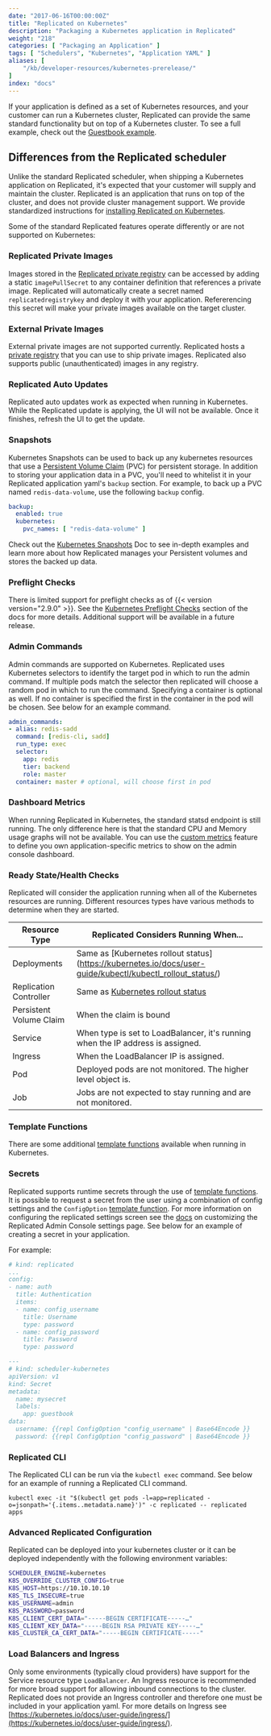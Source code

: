 ```yaml
---
date: "2017-06-16T00:00:00Z"
title: "Replicated on Kubernetes"
description: "Packaging a Kubernetes application in Replicated"
weight: "218"
categories: [ "Packaging an Application" ]
tags: [ "Schedulers", "Kubernetes", "Application YAML" ]
aliases: [
    "/kb/developer-resources/kubernetes-prerelease/"
]
index: "docs"
---
```


If your application is defined as a set of Kubernetes resources, and your customer can run a Kubernetes cluster, Replicated can provide the same standard functionality but on top of a Kubernetes cluster. To see a full example, check out the [Guestbook example](/docs/examples/kubernetes-guestbook).

## Differences from the Replicated scheduler

Unlike the standard Replicated scheduler, when shipping a Kubernetes application on Replicated, it's expected that your customer will supply and maintain the cluster. Replicated is an application that runs on top of the cluster, and does not provide cluster management support. We provide standardized instructions for [installing Replicated on Kubernetes](/docs/distributing-an-application/installing-on-kubernetes/).

Some of the standard Replicated features operate differently or are not supported on Kubernetes:

### Replicated Private Images
Images stored in the [Replicated private registry](/docs/getting-started/replicated-private-registry) can be accessed by adding a static `imagePullSecret` to any container definition that references a private image. Replicated will automatically create a secret named `replicatedregistrykey` and deploy it with your application. Refererencing this secret will make your private images available on the target cluster.

### External Private Images
External private images are not supported currently. Replicated hosts a [private registry](/docs/getting-started/replicated-private-registry) that you can use to ship private images. Replicated also supports public (unauthenticated) images in any registry.

### Replicated Auto Updates
Replicated auto updates work as expected when running in Kubernetes. While the Replicated update is applying, the UI will not be available. Once it finishes, refresh the UI to get the update.

### Snapshots

Kubernetes Snapshots can be used to back up any kubernetes resources
that use a [Persistent Volume Claim](https://kubernetes.io/docs/concepts/storage/persistent-volumes/) (PVC)
for persistent storage. In addition to storing your application data in a PVC, you'll need to whitelist it
in your Replicated application yaml's `backup` section. For example, to back up a PVC named 
`redis-data-volume`, use the following `backup` config.

```yaml
backup:
  enabled: true
  kubernetes:
    pvc_names: [ "redis-data-volume" ]
```


Check out the [Kubernetes Snapshots](/docs/packaging-an-application/kubernetes-snapshots/) Doc to see in-depth examples and learn more about how
Replicated manages your Persistent volumes and stores the backed up data.


### Preflight Checks
There is limited support for preflight checks as of {{< version version="2.9.0" >}}. See the [Kubernetes Preflight Checks](/docs/packaging-an-application/preflight-checks-k8s) section of the docs for more details. Additional support will be available in a future release.

### Admin Commands
Admin commands are supported on Kubernetes. Replicated uses Kubernetes selectors to identify the target pod in which to run the admin command. If multiple pods match the selector then replicated will choose a random pod in which to run the command. Specifying a container is optional as well. If no container is specified the first in the container in the pod will be chosen. See below for an example command.

```yaml
admin_commands:
- alias: redis-sadd
  command: [redis-cli, sadd]
  run_type: exec
  selector:
    app: redis
    tier: backend
    role: master
  container: master # optional, will choose first in pod
```

### Dashboard Metrics
When running Replicated in Kubernetes, the standard statsd endpoint is still running. The only difference here is that the standard CPU and Memory usage graphs will not be available. You can use the [custom metrics](/docs/packaging-an-application/custom-metrics) feature to define you own application-specific metrics to show on the admin console dashboard.

### Ready State/Health Checks
Replicated will consider the application running when all of the Kubernetes resources are running. Different resources types have various methods to determine when they are started.

| **Resource Type** | **Replicated Considers Running When...** |
|-----|----|
| Deployments | Same as [Kubernetes rollout status] (https://kubernetes.io/docs/user-guide/kubectl/kubectl_rollout_status/) |
| Replication Controller | Same as [Kubernetes rollout status](https://kubernetes.io/docs/user-guide/kubectl/kubectl_rollout_status/) |
| Persistent Volume Claim | When the claim is bound |
| Service | When type is set to LoadBalancer, it's running when the IP address is assigned. |
| Ingress | When the LoadBalancer IP is assigned. |
| Pod | Deployed pods are not monitored. The higher level object is. |
| Job | Jobs are not expected to stay running and are not monitored. |

### Template Functions
There are some additional [template functions](/docs/packaging-an-application/template-functions#kubernetes) available when running in Kubernetes.

### Secrets
Replicated supports runtime secrets through the use of [template functions](/docs/packaging-an-application/template-functions/). It is possible to request a secret from the user using a combination of config settings and the `ConfigOption` [template function](/docs/packaging-an-application/template-functions/#configoption). For more information on configuring the replicated settings screen see the [docs](/docs/packaging-an-application/config-screen/) on customizing the Replicated Admin Console settings page. See below for an example of creating a secret in your application.

For example:
```yaml
# kind: replicated
...
config:
- name: auth
  title: Authentication
  items:
  - name: config_username
    title: Username
    type: password
  - name: config_password
    title: Password
    type: password

---
# kind: scheduler-kubernetes
apiVersion: v1
kind: Secret
metadata:
  name: mysecret
  labels:
    app: guestbook
data:
  username: {{repl ConfigOption "config_username" | Base64Encode }}
  password: {{repl ConfigOption "config_password" | Base64Encode }}
```

### Replicated CLI
The Replicated CLI can be run via the `kubectl exec` command. See below for an example of running a Replicated CLI command.

```shell
kubectl exec -it "$(kubectl get pods -l=app=replicated -o=jsonpath='{.items..metadata.name}')" -c replicated -- replicated apps
```

### Advanced Replicated Configuration
Replicated can be deployed into your kubernetes cluster or it can be deployed independently with the following environment variables:

```bash
SCHEDULER_ENGINE=kubernetes
K8S_OVERRIDE_CLUSTER_CONFIG=true
K8S_HOST=https://10.10.10.10
K8S_TLS_INSECURE=true
K8S_USERNAME=admin
K8S_PASSWORD=password
K8S_CLIENT_CERT_DATA="-----BEGIN CERTIFICATE-----…"
K8S_CLIENT_KEY_DATA="-----BEGIN RSA PRIVATE KEY-----…"
K8S_CLUSTER_CA_CERT_DATA="-----BEGIN CERTIFICATE-----"
```

### Load Balancers and Ingress
Only some environments (typically cloud providers) have support for the Service resource type `LoadBalancer`. An Ingress resource is recommended for more broad support for allowing inbound connections to the cluster. Replicated does not provide an Ingress controller and therefore one must be included in your application yaml. For more details on Ingress see [https://kubernetes.io/docs/user-guide/ingress/](https://kubernetes.io/docs/user-guide/ingress/).
